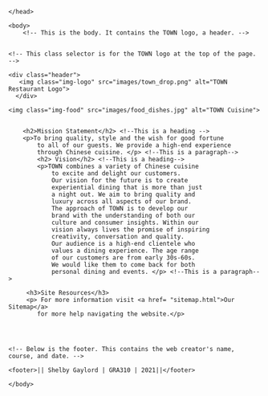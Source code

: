 <!DOCTYPE html>
<html>
    <head>
    <meta charset="utf-8">
        <title>My Website</title>
        <meta name="description" content="Chinese Cuisine has been providing the 
    best in fine Chinese cuisine to the Newport area since 1960. ">
        <meta name="keywords" content=" Chinese Cuisine, Newport, food, Chinese
    recipes, menus, location">
        <meta name="viewpoint" content="width=device-width, intial-scale=1">
        <link rel="stylesheet" type="text/css"
    href="CSS/style.css">
        <link
    href="https://fonts.googleapis.com/css2?family=Shadows+Into+Light
    &display=swap" rel="stylesheet"    

    </head>
    
    <body>
        <!-- This is the body. It contains the TOWN logo, a header. -->
    
    
    <!-- This class selector is for the TOWN logo at the top of the page. -->
    
    <div class="header">
       <img class="img-logo" src="images/town_drop.png" alt="TOWN Restaurant Logo">
      </div>

    <img class="img-food" src="images/food_dishes.jpg" alt="TOWN Cuisine">
        
        
        <h2>Mission Statement</h2> <!--This is a heading -->
        <p>To bring quality, style and the wish for good fortune
            to all of our guests. We provide a high-end experience
            through Chinese cuisine. </p> <!--This is a paragraph-->
            <h2> Vision</h2> <!--This is a heading-->
            <p>TOWN combines a variety of Chinese cuisine 
                to excite and delight our customers. 
                Our vision for the future is to create 
                experiential dining that is more than just 
                a night out. We aim to bring quality and 
                luxury across all aspects of our brand.
                The approach of TOWN is to develop our 
                brand with the understanding of both our 
                culture and consumer insights. Within our 
                vision always lives the promise of inspiring 
                creativity, conversation and quality. 
                Our audience is a high-end clientele who 
                values a dining experience. The age range 
                of our customers are from early 30s-60s. 
                We would like them to come back for both 
                personal dining and events. </p> <!--This is a paragraph-->

         <h3>Site Resources</h3>
         <p> For more information visit <a href= "sitemap.html">Our Sitemap</a> 
            for more help navigating the website.</p>


    
    
    <!-- Below is the footer. This contains the web creator's name, course, and date. -->
        
    <footer>|| Shelby Gaylord | GRA310 | 2021||</footer>
        
    </body>

</html>
